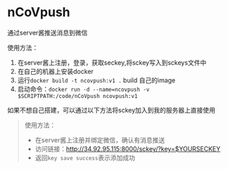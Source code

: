 # nCoVpush
通过server酱推送消息到微信

使用方法：
  1. 在server酱上注册，登录，获取seckey,将sckey写入到sckeys文件中
  2. 在自己的机器上安装docker
  3. 运行`docker build -t ncovpush:v1 .` build 自己的image
  4. 启动命令：`docker run -d --name=ncovpush -v $SCRIPTPATH:/code/nCoVpush ncovpush:v1`
  
如果不想自己搭建，可以通过以下方法将sckey加入到我的服务器上直接使用
> 使用方法：
>+   在server酱上注册并绑定微信，确认有消息推送
>+   访问链接：http://34.92.95.115:8000/sckey/?key=$YOURSECKEY
>+   返回`key save success`表示添加成功
  
